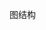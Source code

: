 <!--
 * @Descripttion: 
 * @version: 
 * @Author: 秦武胜
 * @Date: 2021-11-20 21:18:28
 * @LastEditors: 秦武胜
 * @LastEditTime: 2021-11-20 21:23:59
-->


图结构
